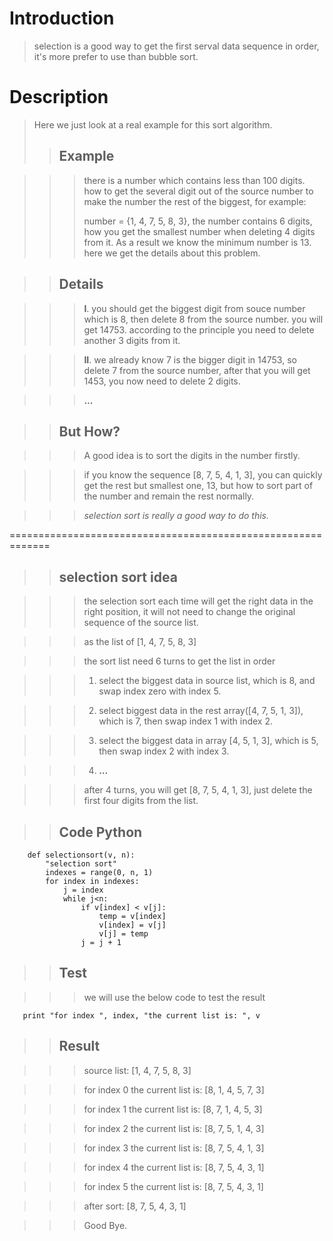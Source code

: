 # Introduction
>   selection is a good way to get the first serval data sequence in order, it's more prefer to use than bubble sort.

# Description
>   Here we just look at a real example for this sort algorithm.
>>## Example

>>> there is a number which contains less than 100 digits. how to get the several digit out of the source number to make the number the rest of the biggest, for example:
>>>
>>> number = {1, 4, 7, 5, 8, 3}, the number contains 6 digits, how you get the smallest number when deleting 4 digits from it. As a result we know the minimum number is 13. here we get the details about this problem.

>>## Details

>>> **I**. you should get the biggest digit from souce number which is 8,
then delete 8 from the source number. you will get 14753. according to the principle you need to delete another 3 digits from it.

>>> **II**. we already know 7 is the bigger digit in 14753, so delete 7 from the source number, after that you will get 1453, you now need to delete 2 digits.

>>> **...**

>>## But How?

>>> A good idea is to sort the digits in the number firstly.

>>> if you know the sequence [8, 7, 5, 4, 1, 3], you can quickly get the rest but smallest one, 13, but how to sort part of the number and remain the rest normally.

>>> *selection sort is really a good way to do this.*

=============================================================

>>## selection sort idea

>>> the selection sort each time will get the right data in the right position, it will not need to change the original sequence of the source list.

>>> as the list of [1, 4, 7, 5, 8, 3]

>>> the sort list need 6 turns to get the list in order

>>> 1. select the biggest data in source list, which is 8, and swap index zero with index 5.

>>> 2. select biggest data in the rest array([4, 7, 5, 1, 3]), which is 7, then swap index 1 with index 2.

>>> 3. select the biggest data in array [4, 5, 1, 3], which is 5, then swap index 2 with index 3.

>>> 4. **...**

>>> after 4 turns, you will get [8, 7, 5, 4, 1, 3], just delete the first four digits from the list.

>>## Code Python
        def selectionsort(v, n):
            "selection sort"
            indexes = range(0, n, 1)
            for index in indexes:
                j = index
                while j<n:
                    if v[index] < v[j]:
                        temp = v[index]
                        v[index] = v[j]
                        v[j] = temp
                    j = j + 1
                    
>>## Test
        
>>> we will use the below code to test the result
>>>
       print "for index ", index, "the current list is: ", v
       
>>## Result

>>>source list:  [1, 4, 7, 5, 8, 3]

>>> for index  0 the current list is:  [8, 1, 4, 5, 7, 3]

>>> for index  1 the current list is:  [8, 7, 1, 4, 5, 3]

>>> for index  2 the current list is:  [8, 7, 5, 1, 4, 3]

>>> for index  3 the current list is:  [8, 7, 5, 4, 1, 3]

>>> for index  4 the current list is:  [8, 7, 5, 4, 3, 1]

>>> for index  5 the current list is:  [8, 7, 5, 4, 3, 1]

>>> after sort:  [8, 7, 5, 4, 3, 1]

>>> Good Bye.
   
